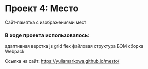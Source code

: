 # Проект 4: Место
Сайт-памятка с изображениями мест

### В ходе проекта использовалось:
адаптивная верстка
js
grid
flex
файловая структура БЭМ
сборка Webpack

Ссылка на сайт: https://yuliamarkowa.github.io/mesto/